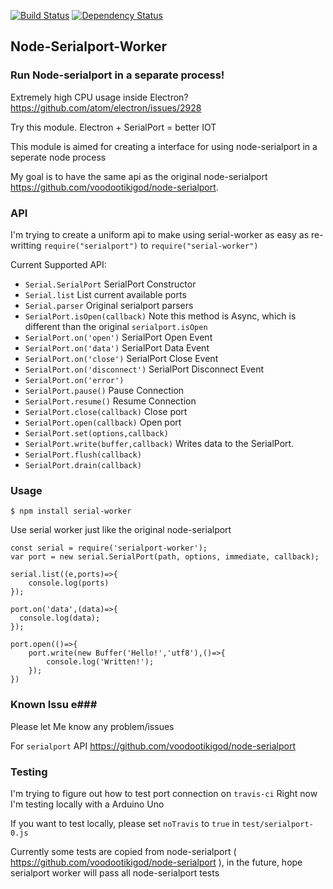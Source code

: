 [![Build Status](https://travis-ci.org/weiway/node-serialport-worker.svg?branch=master)](https://travis-ci.org/weiway/node-serialport-worker)
[![Dependency Status](https://david-dm.org/weiway/node-serialport-worker.svg)](https://david-dm.org/weiway/node-serialport-worker)

## Node-Serialport-Worker ##

### Run Node-serialport in a separate process! ###

Extremely high CPU usage inside Electron? https://github.com/atom/electron/issues/2928

Try this module. Electron + SerialPort = better IOT

This module is aimed for creating a interface for using node-serialport in a seperate node process

My goal is to have the same api as the original node-serialport https://github.com/voodootikigod/node-serialport.


### API ###
I'm trying to create a uniform api to make using serial-worker as easy as re-writting          ```require("serialport")``` to  ```require("serial-worker")```

Current Supported API:

-  ```Serial.SerialPort``` SerialPort Constructor
-  ```Serial.list``` List current available ports
-  ```Serial.parser``` Original serialport parsers
-  ```SerialPort.isOpen(callback)``` Note this method is Async, which is different than the original ```serialport.isOpen```
-  ```SerialPort.on('open')``` SerialPort Open Event
-  ```SerialPort.on('data')``` SerialPort Data Event
-  ```SerialPort.on('close')``` SerialPort Close Event
-  ```SerialPort.on('disconnect')``` SerialPort Disconnect Event
- ```SerialPort.on('error')```
- ```SerialPort.pause()``` Pause Connection
- ```SerialPort.resume()``` Resume Connection
-  ```SerialPort.close(callback)``` Close port
-  ```SerialPort.open(callback)``` Open port
-  ```SerialPort.set(options,callback)```
-  ```SerialPort.write(buffer,callback)``` Writes data to the SerialPort.
- ```SerialPort.flush(callback)```
- ```SerialPort.drain(callback)```




### Usage ###
```
$ npm install serial-worker
```

Use serial worker just like the original node-serialport

```
const serial = require('serialport-worker');
var port = new serial.SerialPort(path, options, immediate, callback);

serial.list((e,ports)=>{
    console.log(ports)
});

port.on('data',(data)=>{
  console.log(data);
});

port.open(()=>{
    port.write(new Buffer('Hello!','utf8'),()=>{
        console.log('Written!');
    });
})
```

### Known Issu e###

Please let Me know any problem/issues


For ```serialport``` API https://github.com/voodootikigod/node-serialport

### Testing ###

I'm trying to figure out how to test port connection on ```travis-ci```
Right now I'm testing locally with a Arduino Uno

If you want to test locally, please set ```noTravis``` to ```true``` in ```test/serialport-0.js```






Currently some tests are copied from node-serialport ( https://github.com/voodootikigod/node-serialport ), in the future, hope serialport worker will pass all node-serialport tests

